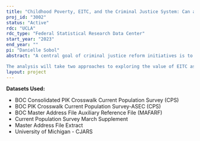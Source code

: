 ```yaml
---
title: "Childhood Poverty, EITC, and the Criminal Justice System: Can an early intervention prevent Criminal Justice System Involvement?"
proj_id: "3002"
status: "Active"
rdc: "UCLA"
rdc_type: "Federal Statistical Research Data Center"
start_year: "2023"
end_year: ""
pi: "Danielle Sobol"
abstract: "A central goal of criminal justice reform initiatives is to reduce the number of people whose lives are altered by the justice system, often by reducing justice system involvement. The majority of policies that work to this end - for example: diversion efforts or sentencing reform - focus on interventions within the system itself. Such policies the fail to address the root causes, structural inequalities, and institutional contexts that lead to criminal justice system involvement in the first place. Poverty is a significant root cause of criminal justice system interaction and growing up in poverty is directly associated with a host of risk factors for justice system involvement. This research explores how the Earned Income Tax Credit (EITC), a safety net benefit that has been associated with substantial declines in childhood poverty rates, might protect an individual from the life-changing negative consequences of the justice system in adulthood. It investigates the questions: Do policies that reduce childhood poverty prevent subsequent involvement in the criminal justice system? For whom might such policies prevent involvement, by how much, and what crimes might be affected?

The analysis will take two approaches to exploring the value of EITC as an early intervention. The first will exploit state-level generosity in supplemental EITC benefits to estimate the impact of high-level policy variation on all children. The second will focus on children in EITC beneficiary households and, similarly, exploit variation in state EITC policy to estimate the effects of marginal increases in benefits. Both analyses will utilize childhood data from the Current Population Survey - Annual Social and Economic Supplement data (CPS-ASEC) linked with adult criminal justice outcomes from The Criminal Justice Administrative Records System (CJARS). Analyses will explore heterogeneous effects by race in order to identify for whom the EITC might mitigate the consequences of childhood poverty on criminal justice system interaction and how that might impact racial disparity in the justice system, as well as effects by gender and age cohort to explore how benefits or information campaigns can be best targeted. The final scholarly product will be a dissertation and a journal article. As governments consider the critical goal of criminal justice system reform, this research can offer insight into a social policy, rather than a justice system policy, that targets a root cause of criminal justice system interaction and that could provide a policy lever to reduce inequality."
layout: project
---
```


**Datasets Used:**

  - BOC Consolidated PIK Crosswalk Current Population Survey (CPS) 
  - BOC PIK Crosswalk Current Population Survey-ASEC (CPS) 
  - BOC Master Address File Auxiliary Reference File (MAFARF) 
  - Current Population Survey March Supplement 
  - Master Address File Extract 
  - University of Michigan - CJARS 

